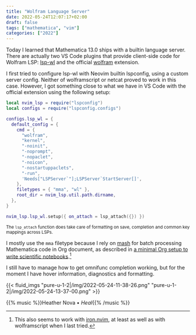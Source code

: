 ```yaml
---
title: "Wolfram Language Server"
date: 2022-05-24T12:07:17+02:00
draft: false
tags: ["mathematica", "vim"]
categories: ["2022"]
---
```


Today I learned that Mathematica 13.0 ships with a builtin language server. There are actually two VS Code plugins that provide client-side code for Wolfram LSP: [lsp-wl] and the official [wolfram] extension.

I first tried to configure lsp-wl with Neovim builtin lspconfig, using a custom server config. Neither of wolframscript or netcat proved to work in this case. However, I got something close to what we have in VS Code with the official extension using the following setup:

```lua
local nvim_lsp = require("lspconfig")
local configs = require("lspconfig.configs")

configs.lsp_wl = {
  default_config = {
    cmd = {
      "wolfram",
      "kernel",
      "-noinit",
      "-noprompt",
      "-nopaclet",
      "-noicon",
      "-nostartuppaclets",
      "-run",
      'Needs["LSPServer`"];LSPServer`StartServer[]',
    },
    filetypes = { "mma", "wl" },
    root_dir = nvim_lsp.util.path.dirname,
  },
}

nvim_lsp.lsp_wl.setup({ on_attach = lsp_attach({}) })
```

<small>The `lsp_attach` function does take care of formatting on save, completion and common key mappings across LSPs.</small>

I mostly use the `mma` filetype because I rely on [mash] for batch processing Mathematica code in Org document, as described in [a minimal Org setup to write scientific notebooks].[^1]

I still have to manage how to get omnifunc completion working, but for the moment I have hover information, diagnostics and formatting.

{{< fluid_imgs
"pure-u-1-2|/img/2022-05-24-11-38-26.png"
"pure-u-1-2|/img/2022-05-24-13-37-00.png" >}}

{{% music %}}Heather Nova • _Heal_{{% /music %}}

[^1]: This also seems to work with [iron.nvim], at least as well as with wolframscript when I last tried.

[lsp-wl]: https://github.com/kenkangxgwe/vscode-lsp-wl
[wolfram]: https://github.com/WolframResearch/vscode-wolfram
[mash]: http://ai.eecs.umich.edu/people/dreeves/mash/
[a minimal org setup to write scientific notebooks]: https://www.aliquote.org/pub/org-setup.pdf
[iron.nvim]: https://github.com/hkupty/iron.nvim
